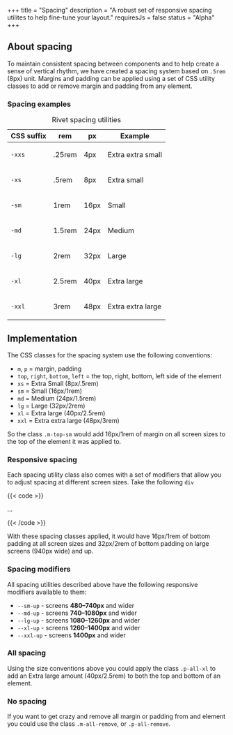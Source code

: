 +++
title = "Spacing"
description = "A robust set of responsive spacing utilites to help fine-tune your layout."
requiresJs = false
status = "Alpha"
+++
## About spacing
To maintain consistent spacing between components and to help create a sense of vertical rhythm, we have created a spacing system based on `.5rem` (8px) unit. Margins and padding can be applied using a set of CSS utility classes to add or remove margin and padding from any element.

### Spacing examples
<table class="m-top-lg">
    <caption class="sr-only">Rivet spacing utilities</caption>
    <thead>
        <th>CSS suffix</th>
        <th>rem</th>
        <th>px</th>
        <th>Example</th>
    </thead>
    <tbody>
        <tr>
            <td><code>-xxs</code></td>
            <td>.25rem</td>
            <td>4px</td>
            <td>
                <div class="rvtd-space-example p-all-xxs">
                    <p class="rvtd-space-example-inner m-all-remove p-all-xs">Extra extra small</p>
                </div>
            </td>
        </tr>
        <tr>
            <td><code>-xs</code></td>
            <td>.5rem</td>
            <td>8px</td>
            <td>
                <div class="rvtd-space-example p-all-xs">
                    <p class="rvtd-space-example-inner m-all-remove p-all-xs">Extra small</p>
                </div>
            </td>
        </tr>
        <tr>
            <td><code>-sm</code></td>
            <td>1rem</td>
            <td>16px</td>
            <td>
                <div class="rvtd-space-example p-all-sm">
                    <p class="rvtd-space-example-inner m-all-remove p-all-xs">Small</p>
                </div>
            </td>
        </tr>
        <tr>
            <td><code>-md</code></td>
            <td>1.5rem</td>
            <td>24px</td>
            <td>
                <div class="rvtd-space-example p-all-md">
                    <p class="rvtd-space-example-inner m-all-remove p-all-xs">Medium</p>
                </div>
            </td>
        </tr>
        <tr>
            <td><code>-lg</code></td>
            <td>2rem</td>
            <td>32px</td>
            <td>
                <div class="rvtd-space-example p-all-lg">
                    <p class="rvtd-space-example-inner m-all-remove p-all-xs">Large</p>
                </div>
            </td>
        </tr>
        <tr>
            <td><code>-xl</code></td>
            <td>2.5rem</td>
            <td>40px</td>
            <td>
                <div class="rvtd-space-example p-all-xl">
                    <p class="rvtd-space-example-inner m-all-remove p-all-xs">Extra large</p>
                </div>
            </td>
        </tr>
        <tr>
            <td><code>-xxl</code></td>
            <td>3rem</td>
            <td>48px</td>
            <td>
                <div class="rvtd-space-example p-all-xxl">
                    <p class="rvtd-space-example-inner m-all-remove p-all-xs">Extra extra large</p>
                </div>
            </td>
        </tr>
    </tbody>
</table>

## Implementation

The CSS classes for the spacing system use the following conventions:

- `m`, `p` = margin, padding
- `top`, `right`, `bottom`, `left` = the top, right, bottom, left side of the element
- `xs` = Extra Small (8px/.5rem)
- `sm` = Small (16px/1rem)
- `md` = Medium (24px/1.5rem)
- `lg` = Large (32px/2rem)
- `xl` = Extra large (40px/2.5rem)
- `xxl` = Extra extra large (48px/3rem)

So the class `.m-top-sm` would add 16px/1rem of margin on all screen sizes to the top of the element it was applied to.

### Responsive spacing

Each spacing utility class also comes with a set of modifiers that allow you to adjust spacing at different screen sizes. Take the following `div`

{{< code >}}<div class="p-bottom-sm p-bottom-lg--md-up">
    ...
</div>
{{< /code >}}

With these spacing classes applied, it would have 16px/1rem of bottom padding at all screen sizes and 32px/2rem of bottom padding on large screens (940px wide) and up.

### Spacing modifiers

All spacing utilities described above have the following responsive modifiers available to them:

- `--sm-up` - screens **480–740px** and wider
- `--md-up` - screens **740–1080px** and wider
- `--lg-up` - screens **1080–1260px** and wider
- `--xl-up` - screens **1260–1400px** and wider
- `--xxl-up` - screens **1400px** and wider

### All spacing
Using the size conventions above you could apply the class `.p-all-xl` to add an Extra large amount (40px/2.5rem) to both the top and bottom of an element.

### No spacing
If you want to get crazy and remove all margin or padding from and element you could use the class `.m-all-remove`, or `.p-all-remove`.
